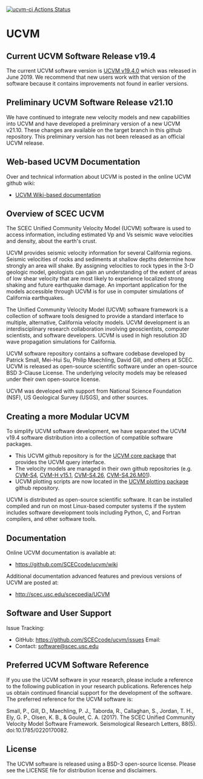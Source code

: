 [![ucvm-ci Actions Status](https://github.com/SCECcode/ucvm/workflows/ucvm-ci/badge.svg)](https://github.com/SCECcode/ucvm/actions)

# UCVM

## Current UCVM Software Release v19.4
The current UCVM software version is [UCVM v19.4.0](http://github.com/SCECcode/UCVMC/wiki) which was released in June 2019. We recommend that new users work with that version of the software because it contains improvements not found in earlier versions.

## Preliminary UCVM Software Release v21.10
We have continued to integrate new velocity models and new capabilities into UCVM and have developed a preliminary version of a new UCVM v21.10. These changes are available on the target branch in this github repository. This preliminary version has not been released as an official UCVM release. 

## Web-based UCVM Documentation
Over and technical information about UCVM is posted in the online UCVM github wiki:
- [UCVM Wiki-based documentation](https://github.com/sceccode/ucvm/wiki)

## Overview of SCEC UCVM
The SCEC Unified Community Velocity Model (UCVM) software is used to access information, including estimated Vp and Vs seismic wave velocities and density, about the earth's crust. 

UCVM provides seismic velocity information for several California regions. Seismic velocities of rocks and sediments at shallow depths determine how strongly an area will shake. By assigning velocities to rock types in the 3-D geologic model, geologists can gain an understanding of the extent of areas of low shear velocity that are most likely to experience localized strong shaking and future earthquake damage. An important application for the models accessible through UCVM is for use in computer simulations of California earthquakes.

The Unified Community Velocity Model (UCVM) software framework is a collection of software tools designed to provide a standard interface to multiple, alternative, California velocity models. UCVM development is an interdisciplinary research collaboration involving geoscientists, computer scientists, and software developers. UCVM is used in high resolution 3D wave propagation simulations for California.

UCVM software repository contains a software codebase developed by  Patrick Small, Mei-Hui Su, Philip Maechling, David Gill, and others at SCEC. UCVM is released as open-source scientific software under an open-source BSD 3-Clause License. The underlying velocity models may be released under their own open-source license.

UCVM was developed with support from National Science Foundation (NSF), US Geological Survey (USGS), and other sources.

## Creating a more Modular UCVM
To simplify UCVM software development, we have separated the UCVM v19.4 software distribution into a collection of compatible software packages. 
- This UCVM github repository is for the [UCVM core package](https://github.com/SCECcode/ucvm.git) that provides the UCVM query interface. 
- The velocity models are managed in their own github repositories (e.g. [CVM-S4](https://github.com/SCECcode/cvms), [CVM-H v15.1](https://github.com/SCECcode/cvmh), [CVM-S4.26](https://github.com/SCECcode/cvms5), [CVM-S4.26.M01](https://github.com/SCECcode/cvmsi)). 
- UCVM plotting scripts are now located in the [UCVM plotting package](https://github.com/SCECcode/ucvm_plotting) github repository.

UCVM is distributed as open-source scientific software. It can be installed compiled and run on most Linux-based computer systems if the system includes software development tools including Python, C, and Fortran compilers, and other software tools.

## Documentation
Online UCVM documentation is available at:
*  https://github.com/SCECcode/ucvm/wiki

Additional documentation advanced features and previous versions of UCVM are posted at:
*  http://scec.usc.edu/scecpedia/UCVM
 
## Software and User Support
Issue Tracking:
* GitHub: https://github.com/SCECcode/ucvm/issues
Email:
* Contact: software@scec.usc.edu

## Preferred UCVM Software Reference
If you use the UCVM software in your research, please include a reference to the following publication in your research publications. References help us obtain continued financial support for the development of the software. The preferred reference for the UCVM software is:

Small, P., Gill, D., Maechling, P. J., Taborda, R., Callaghan, S., Jordan, T. H., Ely, G. P., Olsen, K. B., & Goulet, C. A. (2017). The SCEC Unified Community Velocity Model Software Framework. Seismological Research Letters, 88(5). doi:10.1785/0220170082.

## License
The UCVM software is released using a BSD-3 open-source license. Please see the LICENSE file for distribution license and disclaimers.
